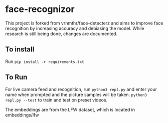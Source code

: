 # face-recognizor
This project is forked from vrnmthr/face-detecterz and aims to improve face recognition by increasing accuracy and debiasing the model. While research is still being done, changes are documented.

## To install
Run `pip install -r requirements.txt`

## To Run
For live camera feed and recognition, run `python3 repl.py` and enter your name when prompted and the picture samples will be taken.
 `python3 repl.py --test` to train and test on preset videos.

The embeddings are from the LFW dataset, which is located in embeddings/lfw
